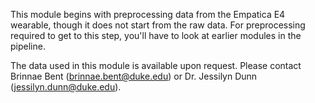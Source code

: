 This module begins with preprocessing data from the Empatica E4 wearable, though it does not start from the raw data. For preprocessing required to get to this step, you'll have to look at earlier modules in the pipeline. 

The data used in this module is available upon request. Please contact Brinnae Bent (brinnae.bent@duke.edu) or Dr. Jessilyn Dunn (jessilyn.dunn@duke.edu).